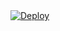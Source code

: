 <a href="https://heroku.com/deploy?template=https://github.com/Zacnhere/ZacnUbot">
  <img src="https://www.herokucdn.com/deploy/button.svg" alt="Deploy">
</a>
